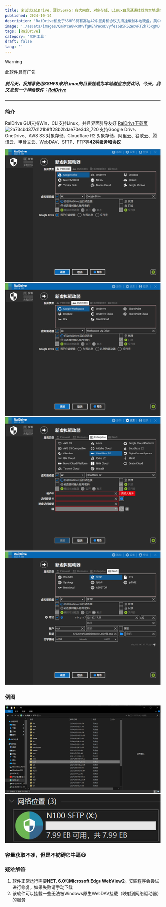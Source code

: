 ```yaml
---
title: 来试试RaiDrive，薄纱SSHFS！各大网盘、对象存储、Linux目录通通挂载为本地硬盘！
published: 2024-10-14
description: 'RaiDrive相比于SSHFS具有高达42中服务和协议支持挂载到本地硬盘，美中不足的是，它拥有弹窗广告'
image: './assets/images/QmRVcW8wxUMVfgREhPWxoDvyfez6B5RS2WxvRT2k75xgMD.webp'
tags: [RaiDrive]
category: '实用工具'
draft: false 
lang: ''
---
```


> [!WARNING]
> 此软件具有广告

##### 前几天，我推荐使用SSHFS来将Linux的目录挂载为本地磁盘方便访问，今天，我又发现一个神级软件：[RaiDrive](https://www.raidrive.com)

---

### 简介

RaiDrive GUI支持Win，CLI支持Linux，并且界面引导友好
[RaiDrive下载页](https://www.raidrive.com/download)
![2a73cbd377d121b8ff28b2bdae70e3d3_720](https://ipfs.crossbell.io/ipfs/QmcyopFzKrVQPcgNhXCmLweWEpTb4pgPVpDvrgeHLGoV5D?img-quality=75&img-format=auto&img-onerror=redirect&img-width=3840)
支持Google Drive、OneDrive、AWS S3 对象存储、Cloudflare R2 对象存储、阿里云、谷歌云、腾讯云、甲骨文云、WebDAV、SFTP、FTP等**42种服务和协议**

![QmbdLf1RoG9pusoZrzVfmkAVkV2MrTuFPAuV8Q4LYQfRGP.png](assets/images/bb2268b816b95526ab110b7ad812fc7e475cc2e3.png)![](assets/images/39659022b0c994b0c2b96371f2e5a5190f499d88.png)![](assets/images/99aa435682ec5b9650474e2c46258eef2436214b.png)![](assets/images/500e9376d977c63db51f3e55c31b76260ff86e8b.png)

### 例图

![](assets/images/d194b051ab76b5148fc6ba770fae34fe1182da23.png)![](assets/images/98be163801b426ec12d4af6550d1dc5c41c36c0c.png)

### 容量获取不准，但是不妨碍它牛逼😋

### 疑难解答

1. 软件正常运行需要**NET. 6.0**和**Microsoft Edge WebView2**。安装程序会尝试进行修复，如果失败请手动下载
2. 该软件可以挂载一些无法被Windows原生WebDAV挂载（映射到网络驱动器）的服务
